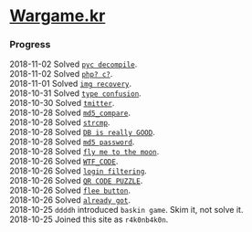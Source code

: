 # [Wargame.kr](http://wargame.kr)
### Progress
2018-11-02 Solved [`pyc decompile`](./pyc_decompile).  
2018-11-02 Solved [`php? c?`](./php_c).  
2018-11-01 Solved [`img recovery`](./img%20recovery).  
2018-10-31 Solved [`type confusion`](./type%20confusion).  
2018-10-30 Solved [`tmitter`](./tmitter).  
2018-10-28 Solved [`md5_compare`](./md5_compare).  
2018-10-28 Solved [`strcmp`](./strcmp).  
2018-10-28 Solved [`DB is really GOOD`](./DB%20is%20really%20GOOD).  
2018-10-28 Solved [`md5 password`](./md5%20password).  
2018-10-28 Solved [`fly me to the moon`](./fly%20me%20to%20the%20moon).  
2018-10-26 Solved [`WTF_CODE`](./WTF_CODE).  
2018-10-26 Solved [`login filtering`](./login%20filtering).  
2018-10-26 Solved [`QR CODE PUZZLE`](QR%20CODE%20PUZZLE).  
2018-10-26 Solved [`flee button`](./flee%20button).  
2018-10-26 Solved [`already got`](./already%20got).  
2018-10-25 `ddddh` introduced `baskin game`. Skim it, not solve it.  
2018-10-25 Joined this site as `r4k0nb4k0n`.  
